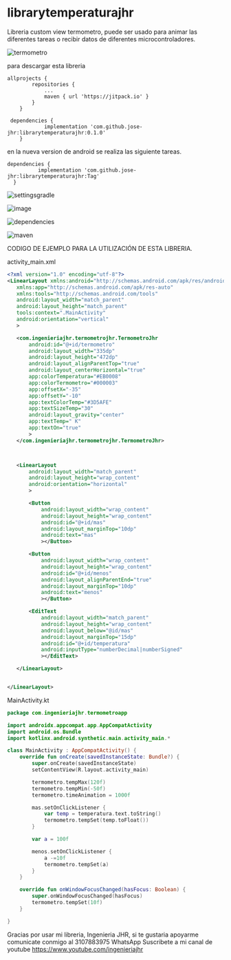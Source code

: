 # librarytemperaturajhr
Libreria custom view termometro, puede ser usado para animar las diferentes tareas o recibir datos de diferentes microcontroladores.


![termometro](https://user-images.githubusercontent.com/66834393/173481984-32a6618f-ed14-4f5d-b9e8-1dcfc92d07a8.png)

para descargar esta libreria 

```
allprojects {
		repositories {
			...
			maven { url 'https://jitpack.io' }
		}
	}
  ```
  
```
 dependencies {
	        implementation 'com.github.jose-jhr:librarytemperaturajhr:0.1.0'
	}
  ```
  en la nueva version de android se realiza las siguiente tareas.
  
  ```
  dependencies {
	        implementation 'com.github.jose-jhr:librarytemperaturajhr:Tag'
	}
  ```

  
  
![settingsgradle](https://user-images.githubusercontent.com/66834393/173482298-037dbbed-f8d1-4421-bdf0-9e38a53854fc.png)
  
![image](https://user-images.githubusercontent.com/66834393/173484979-059ab354-0653-40de-8d8d-99e3c76591bb.png)

  
![dependencies](https://user-images.githubusercontent.com/66834393/173483467-0baec9b0-81d4-451b-9b11-ce46308ad48a.png)


![maven](https://user-images.githubusercontent.com/66834393/173482552-49f0c974-c4d7-4502-b308-37609e9afe36.png)









CODIGO DE EJEMPLO PARA LA UTILIZACIÓN DE ESTA LIBRERIA.

activity_main.xml

 ```xml
 <?xml version="1.0" encoding="utf-8"?>
<LinearLayout xmlns:android="http://schemas.android.com/apk/res/android"
    xmlns:app="http://schemas.android.com/apk/res-auto"
    xmlns:tools="http://schemas.android.com/tools"
    android:layout_width="match_parent"
    android:layout_height="match_parent"
    tools:context=".MainActivity"
    android:orientation="vertical"
    >

    <com.ingenieriajhr.termometrojhr.TermometroJhr
        android:id="@+id/termometro"
        android:layout_width="335dp"
        android:layout_height="472dp"
        android:layout_alignParentTop="true"
        android:layout_centerHorizontal="true"
        app:colorTemperatura="#EB0008"
        app:colorTermometro="#000003"
        app:offsetX="-35"
        app:offsetY="-10"
        app:textColorTemp="#3D5AFE"
        app:textSizeTemp="30"
        android:layout_gravity="center"
        app:textTemp=" K"
        app:textOn="true"
        >
    </com.ingenieriajhr.termometrojhr.TermometroJhr>



    <LinearLayout
        android:layout_width="match_parent"
        android:layout_height="wrap_content"
        android:orientation="horizontal"
        >

        <Button
            android:layout_width="wrap_content"
            android:layout_height="wrap_content"
            android:id="@+id/mas"
            android:layout_marginTop="10dp"
            android:text="mas"
            ></Button>

        <Button
            android:layout_width="wrap_content"
            android:layout_height="wrap_content"
            android:id="@+id/menos"
            android:layout_alignParentEnd="true"
            android:layout_marginTop="10dp"
            android:text="menos"
            ></Button>

        <EditText
            android:layout_width="match_parent"
            android:layout_height="wrap_content"
            android:layout_below="@id/mas"
            android:layout_marginTop="15dp"
            android:id="@+id/temperatura"
            android:inputType="numberDecimal|numberSigned"
            ></EditText>

    </LinearLayout>


</LinearLayout>
 
 
  ```


MainActivity.kt

```kotlin
package com.ingenieriajhr.termometroapp

import androidx.appcompat.app.AppCompatActivity
import android.os.Bundle
import kotlinx.android.synthetic.main.activity_main.*

class MainActivity : AppCompatActivity() {
    override fun onCreate(savedInstanceState: Bundle?) {
        super.onCreate(savedInstanceState)
        setContentView(R.layout.activity_main)

        termometro.tempMax(120f)
        termometro.tempMin(-50f)
        termometro.timeAnimation = 1000f

        mas.setOnClickListener {
            var temp = temperatura.text.toString()
            termometro.tempSet(temp.toFloat())
        }

        var a = 100f

        menos.setOnClickListener {
            a -=10f
            termometro.tempSet(a)
        }
    }

    override fun onWindowFocusChanged(hasFocus: Boolean) {
        super.onWindowFocusChanged(hasFocus)
        termometro.tempSet(10f)
    }

}
```


Gracias por usar mi libreria, Ingenieria JHR, si te gustaria apoyarme comunicate conmigo al 3107883975 WhatsApp
Suscribete a mi canal de youtube https://www.youtube.com/ingenieriajhr


